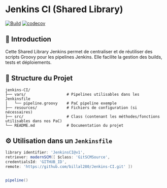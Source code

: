 # Jenkins CI (Shared Library)

[![Build](https://img.shields.io/badge/Build-%23d33833?style=for-the-badge&logo=jenkins&logoColor=white)](https://jenkins.billalsaidi.fr/)
[![codecov](https://codecov.io/gh/billal280/Jenkins-CI/branch/main/graph/badge.svg)](https://codecov.io/gh/billal280/Jenkins-CI)

## 📌 Introduction
Cette Shared Library Jenkins permet de centraliser et de réutiliser des scripts Groovy pour les pipelines Jenkins. Elle facilite la gestion des builds, tests et déploiements.

## 📂 Structure du Projet
```code
jenkins-CI/
├── vars/                  # Pipelines utilisables dans les Jenkinsfile
│   └── pipeline.groovy    # PaC pipeline exemple
├── resources/             # Fichiers de configuration (si nécessaires)
├── src/                   # Class (contenant les méthodes/fonctions utilisables dans nos PaC)
└── README.md              # Documentation du projet
```

## ⚙️ Utilisation dans un `Jenkinsfile`
```groovy
library identifier: 'JenkinsCI@v1',
retriever: modernSCM([ $class: 'GitSCMSource',
credentialsId: 'GITHUB_ID',
remote: 'https://github.com/billal280/Jenkins-CI.git' ]) 


pipeline()


